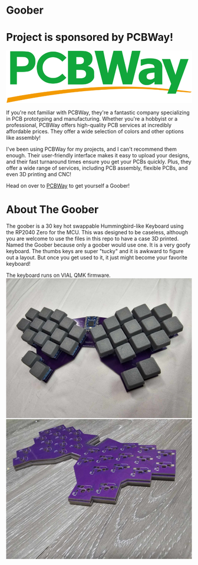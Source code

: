 # Goober
# Project is sponsored by PCBWay!
![PCBWay Logo](assets/pcbway_logo.png)

If you're not familiar with PCBWay, they're a fantastic company specializing in PCB prototyping and manufacturing. Whether you're a hobbyist or a professional, PCBWay offers high-quality PCB services at incredibly affordable prices. They offer a wide selection of colors and other options like assembly!

I've been using PCBWay for my projects, and I can't recommend them enough. Their user-friendly interface makes it easy to upload your designs, and their fast turnaround times ensure you get your PCBs quickly. Plus, they offer a wide range of services, including PCB assembly, flexible PCBs, and even 3D printing and CNC!

Head on over to [PCBWay](pcbway.com) to get yourself a Goober!

# About The Goober
The goober is a 30 key hot swappable Hummingbird-like Keyboard using the RP2040 Zero for the MCU. This was designed to be caseless, although you are welcome to use the files in this repo to have a case 3D printed. Named the Goober because only a goober would use one. It is a very goofy keyboard. The thumbs keys are super "tucky" and it is awkward to figure out a layout. But once you get used to it, it just might become your favorite keyboard!

The keyboard runs on VIAL QMK firmware.
![Goober](assets/goober_picture.jpg)
![Goober2](assets/gooberpcb.jpg)
